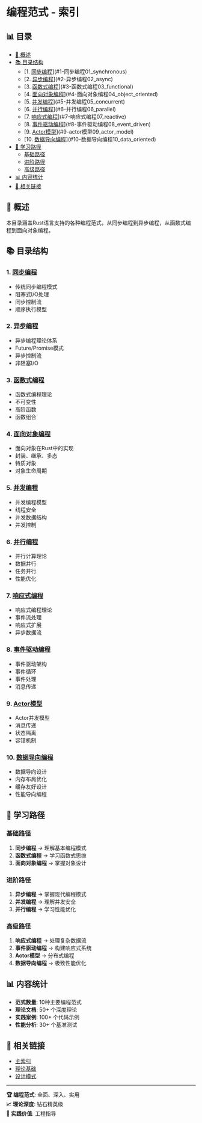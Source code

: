 ﻿# 编程范式 - 索引


## 📊 目录

- [🎯 概述](#概述)
- [📚 目录结构](#目录结构)
  - [1. [同步编程](./01_synchronous/)](#1-同步编程01_synchronous)
  - [2. [异步编程](./02_async/)](#2-异步编程02_async)
  - [3. [函数式编程](./03_functional/)](#3-函数式编程03_functional)
  - [4. [面向对象编程](./04_object_oriented/)](#4-面向对象编程04_object_oriented)
  - [5. [并发编程](./05_concurrent/)](#5-并发编程05_concurrent)
  - [6. [并行编程](./06_parallel/)](#6-并行编程06_parallel)
  - [7. [响应式编程](./07_reactive/)](#7-响应式编程07_reactive)
  - [8. [事件驱动编程](./08_event_driven/)](#8-事件驱动编程08_event_driven)
  - [9. [Actor模型](./09_actor_model/)](#9-actor模型09_actor_model)
  - [10. [数据导向编程](./10_data_oriented/)](#10-数据导向编程10_data_oriented)
- [🚀 学习路径](#学习路径)
  - [基础路径](#基础路径)
  - [进阶路径](#进阶路径)
  - [高级路径](#高级路径)
- [📊 内容统计](#内容统计)
- [🔗 相关链接](#相关链接)


## 🎯 概述

本目录涵盖Rust语言支持的各种编程范式，从同步编程到异步编程，从函数式编程到面向对象编程。

## 📚 目录结构

### 1. [同步编程](./01_synchronous/)

- 传统同步编程模式
- 阻塞式I/O处理
- 同步控制流
- 顺序执行模型

### 2. [异步编程](./02_async/)

- 异步编程理论体系
- Future/Promise模式
- 异步控制流
- 非阻塞I/O

### 3. [函数式编程](./03_functional/)

- 函数式编程理论
- 不可变性
- 高阶函数
- 函数组合

### 4. [面向对象编程](./04_object_oriented/)

- 面向对象在Rust中的实现
- 封装、继承、多态
- 特质对象
- 对象生命周期

### 5. [并发编程](./05_concurrent/)

- 并发编程模型
- 线程安全
- 并发数据结构
- 并发控制

### 6. [并行编程](./06_parallel/)

- 并行计算理论
- 数据并行
- 任务并行
- 性能优化

### 7. [响应式编程](./07_reactive/)

- 响应式编程理论
- 事件流处理
- 响应式扩展
- 异步数据流

### 8. [事件驱动编程](./08_event_driven/)

- 事件驱动架构
- 事件循环
- 事件处理
- 消息传递

### 9. [Actor模型](./09_actor_model/)

- Actor并发模型
- 消息传递
- 状态隔离
- 容错机制

### 10. [数据导向编程](./10_data_oriented/)

- 数据导向设计
- 内存布局优化
- 缓存友好设计
- 性能导向编程

## 🚀 学习路径

### 基础路径

  1. **同步编程** → 理解基本编程模式
  2. **函数式编程** → 学习函数式思维
  3. **面向对象编程** → 掌握对象设计

### 进阶路径

  1. **异步编程** → 掌握现代编程模式
  2. **并发编程** → 理解并发安全
  3. **并行编程** → 学习性能优化

### 高级路径

  1. **响应式编程** → 处理复杂数据流
  2. **事件驱动编程** → 构建响应式系统
  3. **Actor模型** → 分布式编程
  4. **数据导向编程** → 极致性能优化

## 📊 内容统计

- **范式数量**: 10种主要编程范式
- **理论文档**: 50+ 个深度理论
- **实践案例**: 100+ 个代码示例
- **性能分析**: 30+ 个基准测试

## 🔗 相关链接

- [主索引](../00_master_index.md)
- [理论基础](../01_theoretical_foundations/)
- [设计模式](../03_design_patterns/)

---

**🏆 编程范式**: 全面、深入、实用  
**📈 理论深度**: 钻石精英级  
**🚀 实践价值**: 工程指导

